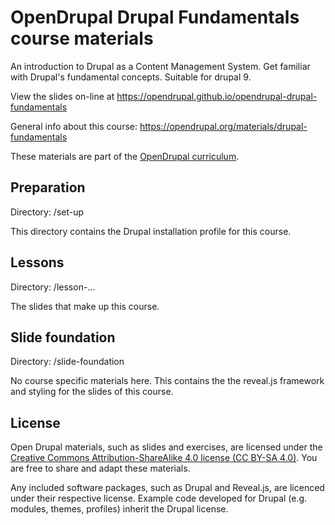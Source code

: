 # OpenDrupal Drupal Fundamentals course materials

An introduction to Drupal as a Content Management System. Get familiar with Drupal's fundamental concepts. Suitable for drupal 9.

View the slides on-line at https://opendrupal.github.io/opendrupal-drupal-fundamentals

General info about this course: https://opendrupal.org/materials/drupal-fundamentals

These materials are part of the [OpenDrupal curriculum](https://opendrupal.org).

## Preparation

Directory: /set-up

This directory contains the Drupal installation profile for this course.

## Lessons

Directory: /lesson-...

The slides that make up this course.

## Slide foundation

Directory: /slide-foundation

No course specific materials here. This contains the the reveal.js framework and styling for the slides of this course.

## License

Open Drupal materials, such as slides and exercises, are licensed under the [Creative Commons Attribution-ShareAlike 4.0 license (CC BY-SA 4.0)](https://creativecommons.org/licenses/by-sa/4.0/). You are free to share and adapt these materials.

Any included software packages, such as Drupal and Reveal.js, are licenced under their respective license. Example code developed for Drupal (e.g. modules, themes, profiles) inherit the Drupal license.
